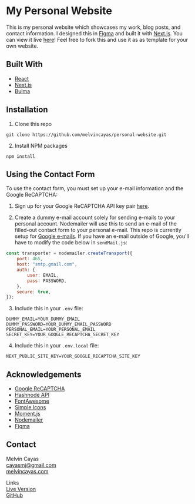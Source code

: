 # My Personal Website

This is my personal website which showcases my work, blog posts, and contact information. I designed this in [Figma](https://figma.com/) and built it with [Next.js](https://nextjs.org/). You can view it live [here](https://melvincayas.com)! Feel free to fork this and use it as as template for your own website.

## Built With

- [React](https://reactjs.org/)
- [Next.js](https://nextjs.org/)
- [Bulma](https://bulma.io/)

## Installation

1. Clone this repo

```
git clone https://github.com/melvincayas/personal-website.git
```

2. Install NPM packages

```
npm install
```

## Using the Contact Form

To use the contact form, you must set up your e-mail information and the Google ReCAPTCHA:

1. Sign up for your Google ReCAPTCHA API key pair [here](https://developers.google.com/recaptcha/intro).

2. Create a dummy e-mail account solely for sending e-mails to your personal account. Nodemailer will use this to send an e-mail of the filled-out contact form to your personal e-mail. This repo is currently setup for [Google e-mails](https://accounts.google.com/signup/v2/webcreateaccount?flowName=GlifWebSignIn&flowEntry=SignUp). If you have an e-mail outside of Google, you'll have to modify the code below in `sendMail.js`:

```javascript
const transporter = nodemailer.createTransport({
	port: 465,
	host: "smtp.gmail.com",
	auth: {
		user: EMAIL,
		pass: PASSWORD,
	},
	secure: true,
});
```

3. Include this in your `.env` file:

```
DUMMY_EMAIL=YOUR_DUMMY_EMAIL
DUMMY_PASSWORD=YOUR_DUMMY_EMAIL_PASSWORD
PERSONAL_EMAIL=YOUR_PERSONAL_EMAIL
SECRET_KEY=YOUR_GOOGLE_RECAPTCHA_SECRET_KEY
```

4. Include this in your `.env.local` file:

```
NEXT_PUBLIC_SITE_KEY=YOUR_GOOGLE_RECAPTCHA_SITE_KEY
```

## Acknowledgements

- [Google ReCAPTCHA](https://www.google.com/recaptcha/about/)
- [Hashnode API](https://api.hashnode.com/)
- [FontAwesome](https://fontawesome.com/)
- [Simple Icons](https://simpleicons.org/)
- [Moment.js](https://momentjs.com/)
- [Nodemailer](https://nodemailer.com/about/)
- [Figma](https://figma.com/)

## Contact

Melvin Cayas  
[cayasmj@gmail.com](mailto:cayasmj@gmail.com?subject=[GitHub])  
[melvincayas.com](https://melvincayas.com/)

Links  
[Live Version](https://melvincayas.com/)  
[GitHub](https://github.com/melvincayas/personal-website)
